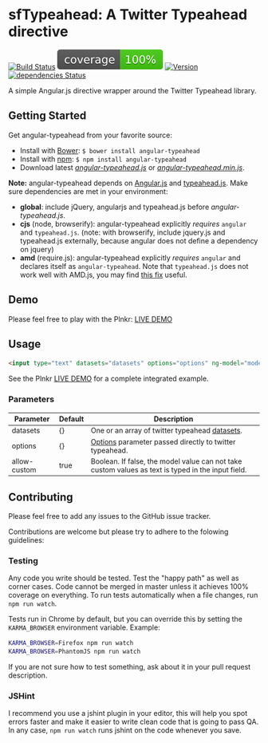 sfTypeahead: A Twitter Typeahead directive
=================

[![Build Status](https://travis-ci.org/Siyfion/angular-typeahead.svg?branch=master)](https://travis-ci.org/Siyfion/angular-typeahead)
![Coverage: 100%](https://github.com/Siyfion/angular-typeahead/blob/master/resources/coverage.svg)
[![Version](https://badge.fury.io/gh/Siyfion%2Fangular-typeahead.svg)](https://badge.fury.io/gh/Siyfion%2Fangular-typeahead)
[![dependencies Status](https://david-dm.org/Siyfion/angular-typeahead/status.svg)](https://david-dm.org/Siyfion/angular-typeahead)

A simple Angular.js directive wrapper around the Twitter Typeahead library.

Getting Started
---------------

Get angular-typeahead from your favorite source:

* Install with [Bower][bower]: `$ bower install angular-typeahead`
* Install with [npm][npm]: `$ npm install angular-typeahead`
* Download latest *[angular-typeahead.js][angular-typeahead.js]* or *[angular-typeahead.min.js][angular-typeahead.min.js]*.

**Note:** angular-typeahead depends on [Angular.js][angularjs] and [typeahead.js][typeahead.js]. Make sure dependencies are met in your environment:

* **global**: include jQuery, angularjs and typeahead.js before *angular-typeahead.js*.
* **cjs** (node, browserify): angular-typeahead explicitly *requires* `angular` and `typeahead.js`. (note: with browserify, include jquery.js and typeahead.js externally, because angular does not define a dependency on jquery)
* **amd** (require.js): angular-typeahead explicitly *requires* `angular` and declares itself as `angular-typeahead`. Note that `typeahead.js` does not work well with AMD.js, you may find [this fix](https://github.com/twitter/typeahead.js/issues/1211#issuecomment-129189829) useful.

Demo
---------------

Please feel free to play with the Plnkr: [LIVE DEMO][plnkr]

Usage
---------------

```html
<input type="text" datasets="datasets" options="options" ng-model="model" editable="editable" sf-typeahead />
```

See the Plnkr [LIVE DEMO][plnkr] for a complete integrated example.

### Parameters

| Parameter | Default | Description |
|---------------|---------|------------------------------------------------------------------------------------------------------------------------------------------------------------------------------------------|
| datasets | {} | One or an array of twitter typeahead [datasets][twitter datasets].  |
| options | {} | [Options][twitter options] parameter passed directly to twitter typeahead.  |
| allow-custom | true | Boolean. If false, the model value can not take custom values as text is typed in the input field.  |

Contributing
---------------

Please feel free to add any issues to the GitHub issue tracker.

Contributions are welcome but please try to adhere to the folowing guidelines:

### Testing

Any code you write should be tested. Test the "happy path" as well as corner cases.
Code cannot be merged in master unless it achieves 100% coverage on everything.
To run tests automatically when a file changes, run `npm run watch`.

Tests run in Chrome by default, but you can override this by setting the `KARMA_BROWSER`
environment variable.
Example:
```sh
KARMA_BROWSER=Firefox npm run watch
KARMA_BROWSER=PhantomJS npm run watch
```

If you are not sure how to test something, ask about it in your pull request description.

### JSHint

I recommend you use a jshint plugin in your editor, this will help you spot errors
faster and make it easier to write clean code that is going to pass QA.
In any case, `npm run watch` runs jshint on the code whenever you save.


<!-- assets -->
[angular-typeahead.js]: https://raw.github.com/Siyfion/angular-typeahead/master/dist/angular-typeahead.js
[angular-typeahead.min.js]: https://raw.github.com/Siyfion/angular-typeahead/master/dist/angular-typeahead.min.js

<!-- links to third party projects -->
[bower]: http://twitter.github.com/bower/
[npm]: https://www.npmjs.com/
[jQuery]: http://jquery.com/
[angularjs]: http://angularjs.org/
[typeahead.js]: http://twitter.github.io/typeahead.js/
[plnkr]: http://plnkr.co/edit/k2JWu6tZMXwkB8Oi9CSv?p=preview
[twitter datasets]: https://github.com/twitter/typeahead.js/blob/master/doc/jquery_typeahead.md#datasets
[twitter options]: https://github.com/twitter/typeahead.js/blob/master/doc/jquery_typeahead.md#options
